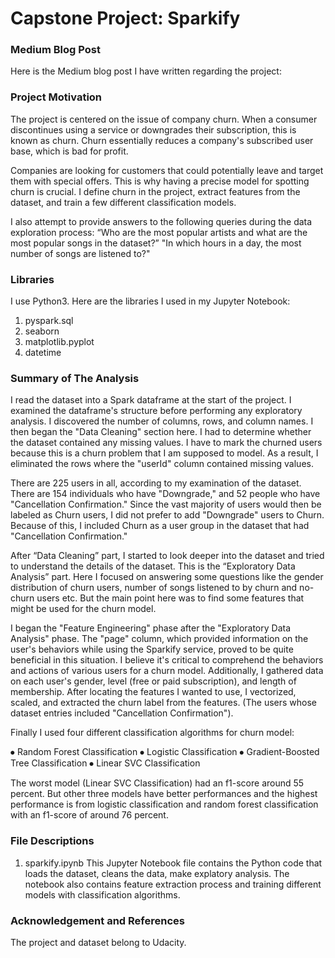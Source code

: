 # Capstone Project: Sparkify


### Medium Blog Post
Here is the Medium blog post I have written regarding the project:


### Project Motivation
The project is centered on the issue of company churn. When a consumer discontinues using a service or downgrades their subscription, this is known as churn. Churn essentially reduces a company's subscribed user base, which is bad for profit.

Companies are looking for customers that could potentially leave and target them with special offers. This is why having a precise model for spotting churn is crucial. I define churn in the project, extract features from the dataset, and train a few different classification models.

I also attempt to provide answers to the following queries during the data exploration process:
“Who are the most popular artists and what are the most popular songs in the dataset?”
"In which hours in a day, the most number of songs are listened to?"


### Libraries
I use Python3. Here are the libraries I used in my Jupyter Notebook:
1. pyspark.sql
2. seaborn
3. matplotlib.pyplot
4. datetime


### Summary of The Analysis
I read the dataset into a Spark dataframe at the start of the project. I examined the dataframe's structure before performing any exploratory analysis. I discovered the number of columns, rows, and column names. I then began the "Data Cleaning" section here. I had to determine whether the dataset contained any missing values. I have to mark the churned users because this is a churn problem that I am supposed to model. As a result, I eliminated the rows where the "userId" column contained missing values.

There are 225 users in all, according to my examination of the dataset. There are 154 individuals who have "Downgrade," and 52 people who have "Cancellation Confirmation." Since the vast majority of users would then be labeled as Churn users, I did not prefer to add "Downgrade" users to Churn. Because of this, I included Churn as a user group in the dataset that had "Cancellation Confirmation."

After “Data Cleaning” part, I started to look deeper into the dataset and tried to understand the details of the dataset. This is the “Exploratory Data Analysis” part. Here I focused on answering some questions like the gender distribution of churn users, number of songs listened to by churn and no-churn users etc. But the main point here was to find some features that might be used for the churn model.

I began the "Feature Engineering" phase after the "Exploratory Data Analysis" phase. The "page" column, which provided information on the user's behaviors while using the Sparkify service, proved to be quite beneficial in this situation. I believe it's critical to comprehend the behaviors and actions of various users for a churn model. Additionally, I gathered data on each user's gender, level (free or paid subscription), and length of membership. After locating the features I wanted to use, I vectorized, scaled, and extracted the churn label from the features. (The users whose dataset entries included "Cancellation Confirmation").

Finally I used four different classification algorithms for churn model:

⦁ Random Forest Classification
⦁ Logistic Classification
⦁ Gradient-Boosted Tree Classification
⦁ Linear SVC Classification

The worst model (Linear SVC Classification) had an f1-score around 55 percent. But other three models have better performances and the highest performance is from logistic classification and random forest classification with an f1-score of around 76 percent.


### File Descriptions
1. sparkify.ipynb
This Jupyter Notebook file contains the Python code that loads the dataset, cleans the data, make explatory analysis. The notebook also contains feature extraction process and training different models with classification algorithms.


### Acknowledgement and References
The project and dataset belong to Udacity.
